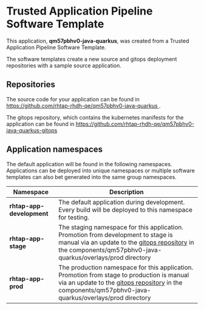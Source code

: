 # Trusted Application Pipeline Software Template

This application, **qm57pbhv0-java-quarkus**, was created from a Trusted Application Pipeline Software Template.

The software templates create a new source and gitops deployment repositories with a sample source application. 

## Repositories

The source code for your application can be found in [https://github.com/rhtap-rhdh-qe/qm57pbhv0-java-quarkus ](https://github.com/rhtap-rhdh-qe/qm57pbhv0-java-quarkus ).
 
The gitops repository, which contains the kubernetes manifests for the application can be found in 
[https://github.com/rhtap-rhdh-qe/qm57pbhv0-java-quarkus-gitops ](https://github.com/rhtap-rhdh-qe/qm57pbhv0-java-quarkus-gitops ) 

## Application namespaces 

The default application will be found in the following namespaces. Applications can be deployed into unique namespaces or multiple software templates can also bet generated into the same group namespaces.  

|  Namespace   |  Description   |  
| -------- | -------- |   
| **rhtap-app-development** | The default application during development. Every build will be deployed to this namespace for testing. | 
| **rhtap-app-stage** | The staging namespace for this application. Promotion from development to stage is manual via an update to the [gitops repository](https://github.com/rhtap-rhdh-qe/qm57pbhv0-java-quarkus-gitops ) in the components/qm57pbhv0-java-quarkus/overlays/prod directory |  
| **rhtap-app-prod** | The production namespace for this application. Promotion from stage to production is manual via an update to the [gitops repository](https://github.com/rhtap-rhdh-qe/qm57pbhv0-java-quarkus-gitops ) in the components/qm57pbhv0-java-quarkus/overlays/prod directory | 